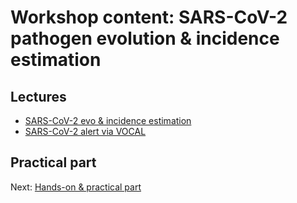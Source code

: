 # Workshop content: SARS-CoV-2 pathogen evolution & incidence estimation

## Lectures

* [SARS-CoV-2 evo & incidence estimation](https://docs.google.com/presentation/d/1xQ_FW3GTST7qVq7mnT28ZGXiyvSZHbZgATMZyV5k17o/edit?usp=sharing)
* [SARS-CoV-2 alert via VOCAL](https://docs.google.com/presentation/d/17J-wSXF_fxDXV_y91Mayncv9Oozzpm3R16sV3xoQisE/edit?usp=sharing)

## Practical part

Next: [Hands-on & practical part](hands-on_1_setup.md)
